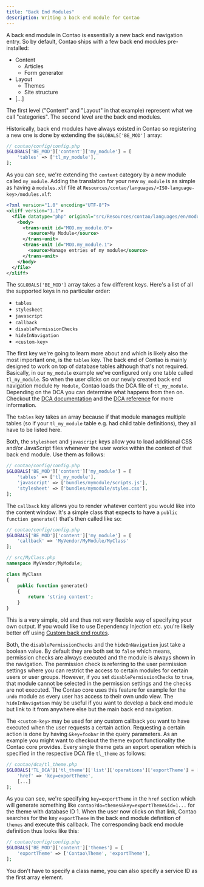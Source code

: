 ```yaml
---
title: "Back End Modules"
description: Writing a back end module for Contao
---
```


A back end module in Contao is essentially a new back end navigation entry.
So by default, Contao ships with a few back end modules pre-installed:

* Content
    * Articles
    * Form generator
* Layout
    * Themes
    * Site structure
* [...]

The first level ("Content" and "Layout" in that example) represent what we call "categories".
The second level are the back end modules.

Historically, back end modules have always existed in Contao so registering a new one is done
by extending the `$GLOBALS['BE_MOD']` array:

```php
// contao/config/config.php
$GLOBALS['BE_MOD']['content']['my_module'] = [
    'tables' => ['tl_my_module'],
];
```

As you can see, we're extending the `content` category by a new module called `my_module`.
Adding the translation for your new `my_module` is as simple as having a `modules.xlf` file
at `Resources/contao/languages/<ISO-language-key>/modules.xlf`:

```xml
<?xml version="1.0" encoding="UTF-8"?>
<xliff version="1.1">
  <file datatype="php" original="src/Resources/contao/languages/en/modules.php" source-language="en">
    <body>
      <trans-unit id="MOD.my_module.0">
        <source>My Module</source>
      </trans-unit>
      <trans-unit id="MOD.my_module.1">
        <source>Manage entries of my module</source>
      </trans-unit>
    </body>
  </file>
</xliff>
```

The `$GLOBALS['BE_MOD']` array takes a few different keys.
Here's a list of all the supported keys in no particular order:

* `tables`
* `stylesheet`
* `javascript`
* `callback`
* `disablePermissionChecks`
* `hideInNavigation`
* `<custom-key>`


The first key we're going to learn more about and which is likely also the most important one, is the `tables` key.
The back end of Contao is mainly designed to work on top of database tables although that's not required.
Basically, in our `my_module` example we've configured only one table called `tl_my_module`. So when the user clicks
on our newly created back end navigation module `My Module`, Contao loads the DCA file of `tl_my_module`. Depending on the
DCA you can determine what happens from then on. Checkout the [DCA documentation](./dca.md) and
the [DCA reference](../reference/dca) for more information.

The `tables` key takes an array because if that module manages multiple tables (so if your `tl_my_module` table e.g. had
child table definitions), they all have to be listed here.

Both, the `stylesheet` and `javascript` keys allow you to load additional CSS and/or JavaScript files whenever the user
works within the context of that back end module. Use them as follows:

```php
// contao/config/config.php
$GLOBALS['BE_MOD']['content']['my_module'] = [
    'tables' => ['tl_my_module'],
    'javascript' => ['bundles/mymodule/scripts.js'],
    'stylesheet' => ['bundles/mymodule/styles.css'],
];
```

The `callback` key allows you to render whatever content you would like into the content window. It's a simple class
that expects to have a `public function generate()` that's then called like so:

```php
// contao/config/config.php
$GLOBALS['BE_MOD']['content']['my_module'] = [
    'callback' => 'MyVendor/MyModule/MyClass'
];

// src/MyClass.php
namespace MyVendor/MyModule;

class MyClass
{
    public function generate()
    {
        return 'string content';
    }
}
```

This is a very simple, old and thus not very flexible way of specifying your own output. If you would like to use
Dependency Injection etc. you're likely better off using [Custom back end routes](../../guides/backend-routes.md).

Both, the `disablePermissionChecks` and the `hideInNavigation` just take a boolean value. By default they are both set to
`false` which means, permission checks are always executed and the module is always shown in the navigation.
The permission check is referring to the user permission settings where you can restrict the access to certain modules for
certain users or user groups. However, if you set `disablePermissionChecks` to `true`, that module cannot be selected
in the permission settings and the checks are not executed. The Contao core uses this feature for example for the `undo`
module as every user has access to their own undo view.
The `hideInNavigation` may be useful if you want to develop a back end module but link to it from anywhere else but the
main back end navigation.

The `<custom-key>` may be used for any custom callback you want to have executed when the user requests a certain action.
Requesting a certain action is done by having `&key=foobar` in the query parameters.
As an example you might want to checkout the theme export functionality the Contao core provides. Every single theme
gets an export operation which is specified in the respective DCA file `tl_theme` as follows:

```php
// contao/dca/tl_theme.php
$GLOBALS['TL_DCA']['tl_theme']['list']['operations']['exportTheme'] = [
    'href' => 'key=exportTheme',
    [...]
];
```

As you can see, we're specifying `key=exportTheme` in the `href` section which will generate something
like `contao?do=themes&key=exportTheme&id=1...` for the theme with database ID 1. When the user now clicks on that link,
Contao searches for the key `exportTheme` in the back end module definition of `themes` and execute this callback.
The corresponding back end module definition thus looks like this:

```php
// contao/config/config.php
$GLOBALS['BE_MOD']['content']['themes'] = [
    'exportTheme' => ['Contao\Theme', 'exportTheme'],
];
```

You don't have to specify a class name, you can also specify a service ID as the first array element.
